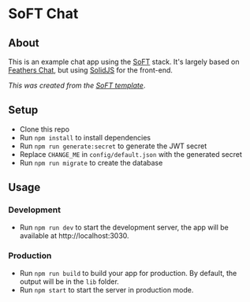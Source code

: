 # SoFT Chat

## About

This is an example chat app using the [SoFT](https://github.com/GodBleak/SoFT) stack. It's largely based on [Feathers Chat](https://github.com/feathersjs/feathers-chat/tree/dove/feathers-chat-ts), but using [SolidJS](https://www.solidjs.com/) for the front-end.

_This was created from the [SoFT template](https://github.com/GodBleak/SoFT)_.

## Setup

- Clone this repo
- Run `npm install` to install dependencies
- Run `npm run generate:secret` to generate the JWT secret
- Replace `CHANGE_ME` in `config/default.json` with the generated secret
- Run `npm run migrate` to create the database

## Usage

### Development

- Run `npm run dev` to start the development server, the app will be available at http://localhost:3030.

### Production

- Run `npm run build` to build your app for production. By default, the output will be in the `lib` folder.
- Run `npm start` to start the server in production mode.
